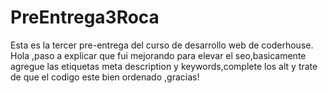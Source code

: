 # PreEntrega3Roca
Esta es la tercer pre-entrega del curso de desarrollo web de coderhouse.
Hola ,paso a explicar que fui mejorando para elevar el seo,basicamente agregue las etiquetas meta description y keywords,complete los alt y trate de que el codigo este bien ordenado ,gracias!
